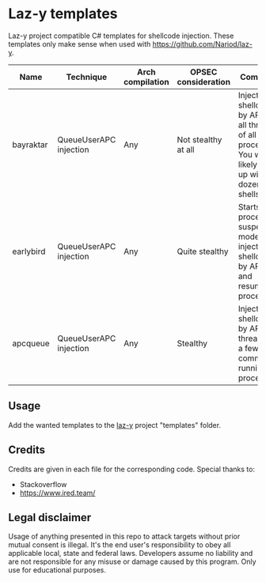 # Laz-y templates
Laz-y project compatible C# templates for shellcode injection. These templates only make sense when used with https://github.com/Nariod/laz-y.

| Name | Technique | Arch compilation | OPSEC consideration | Comment |
| --- | --- | --- | --- | --- |
| bayraktar | QueueUserAPC injection | Any | Not stealthy at all | Injects shellcode by APC in all threads of all processes. You will likely end up with dozens of shells. |
| earlybird | QueueUserAPC injection | Any | Quite stealthy | Starts a process in suspended mode, inject shellcode by APC and resume process. |
| apcqueue | QueueUserAPC injection | Any | Stealthy | Inject shellcode by APC in threads of a few common running processes. |

## Usage
Add the wanted templates to the [laz-y](https://github.com/Nariod/laz-y) project "templates" folder.

## Credits
Credits are given in each file for the corresponding code. Special thanks to:
* Stackoverflow 
* https://www.ired.team/

## Legal disclaimer
Usage of anything presented in this repo to attack targets without prior mutual consent is illegal. It's the end user's responsibility to obey all applicable local, state and federal laws. Developers assume no liability and are not responsible for any misuse or damage caused by this program. Only use for educational purposes.